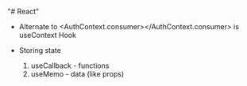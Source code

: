 "# React"

- Alternate to <AuthContext.consumer></AuthContext.consumer> is useContext Hook

- Storing state
  1. useCallback - functions
  2. useMemo - data (like props)
